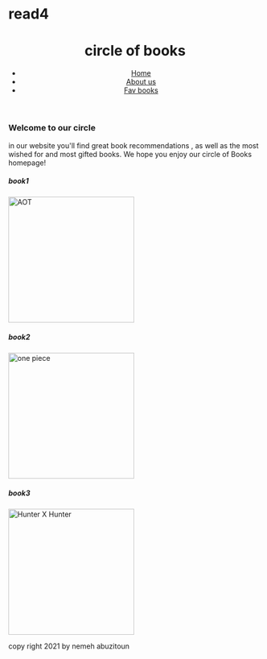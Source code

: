 # read4
<!DOCTYPE html>
<html lang="en">

<head>
	<meta charset="UTF-8">
	<meta name="viewport" content="width=device-width, initial-scale=1.0">
  <link rel="stylesheet" href="style.css">

</head>

<body>
	<header>
		<h1>circle of books </h1>
		<nav>
			<ul>
				<li><a href="#"> Home </a></li>
				<li><a href="#"> About us </a></li>
				<li><a href="#">Fav books </a></li>
			</ul>
		</nav>
	</header>
	<main>
		<section id="first">
			<h3>
				Welcome to our circle 
			</h3>
			<p>
    
			
in our website  you'll find great book recommendations , as well as the most wished for and most gifted books. We hope you enjoy our circle of Books homepage!
			</p>
		</section>
		<section id="second">
      <div class="image-container">
        <h5>book1</h5>
			<img src="https://media.npr.org/assets/img/2020/09/18/gettyimages-1170941183-c1e33a9a2b274d5381f14d18f71db5ee0342aec3-s300-c85.webp" width="250px" alt="AOT"/>
      </div>
        <div  class="image-container">
        <h5>book2</h5>
      <img src="https://ww2.kqed.org/app/uploads/sites/43/2019/12/many-old-books-stacked-in-texture-picture-id1074590734-1020x574.jpg" width="250px" alt="one piece"/>
        </div>
        <div  class="image-container">
          <h5>book3</h5>
      <img src="https://www.insidehighered.com/sites/default/server_files/styles/large-copy/public/media/iStock-873507500.jpg?itok=qLq_z4Cd" width="250px" alt="Hunter X Hunter"/> 
      </div>
    
    
  </main>
  <footer>
    <p>copy right 2021 by nemeh abuzitoun </p>
  </footer>
 
</body>
</html>
